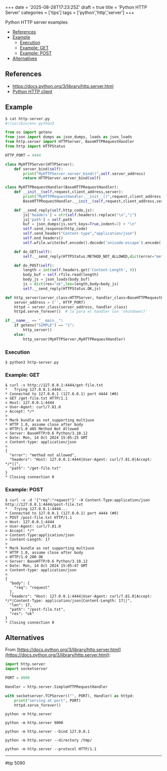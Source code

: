 +++
date = '2025-08-28T17:23:25Z'
draft = true
title = 'Python HTTP Server'
categories = ['tips']
tags = ['python','http','server']
+++

Python HTTP server examples

- [References](https://gist.github.com/sfmunoz/47b9e237776f491f71dcf8726b780ee6#references)
- [Example](https://gist.github.com/sfmunoz/47b9e237776f491f71dcf8726b780ee6#example)
  - [Execution](https://gist.github.com/sfmunoz/47b9e237776f491f71dcf8726b780ee6#execution)
  - [Example: GET](https://gist.github.com/sfmunoz/47b9e237776f491f71dcf8726b780ee6#example-get)
  - [Example: POST](https://gist.github.com/sfmunoz/47b9e237776f491f71dcf8726b780ee6#example-post)
- [Alternatives](https://gist.github.com/sfmunoz/47b9e237776f491f71dcf8726b780ee6#alternatives)

## References

- https://docs.python.org/3/library/http.server.html
- [Python HTTP client](https://gist.github.com/sfmunoz/fcb08d624b27128111e1961f5b143051)

## Example

```python
$ cat http-server.py
#!/usr/bin/env python3

from os import getenv
from json import dumps as json_dumps, loads as json_loads
from http.server import HTTPServer, BaseHTTPRequestHandler
from http import HTTPStatus

HTTP_PORT = 4444

class MyHTTPServer(HTTPServer):
    def server_bind(self):
        print("MyHTTPServer.server_bind()",self.server_address)
        return HTTPServer.server_bind(self)

class MyHTTPRequestHandler(BaseHTTPRequestHandler):
    def __init__(self,request,client_address,server):
        print("MyHTTPRequestHandler.__init__()",request,client_address,server)
        BaseHTTPRequestHandler.__init__(self,request,client_address,server)

    def __send_reply(self,http_code,js):
        js['headers'] = str(self.headers).replace("\n","|")
        js['path'] = self.path
        buf = json_dumps(js,sort_keys=True,indent=2) + "\n"
        self.send_response(http_code)
        self.send_header("Content-type","application/json")
        self.end_headers()
        self.wfile.write(buf.encode().decode('unicode-escape').encode('UTF-8'))

    def do_GET(self):
        self.__send_reply(HTTPStatus.METHOD_NOT_ALLOWED,dict(error="method not allowed"))

    def do_POST(self):
        length = int(self.headers.get('Content-Length', 0))
        body_buf = self.rfile.read(length)
        body_js = json_loads(body_buf)
        js = dict(res="ok",len=length,body=body_js)
        self.__send_reply(HTTPStatus.OK,js)

def http_server(server_class=HTTPServer, handler_class=BaseHTTPRequestHandler):
    server_address = ('', HTTP_PORT)
    httpd = server_class(server_address, handler_class)
    httpd.serve_forever()  # lo para el handler con 'shutdown()'

if __name__ == "__main__":
    if getenv("SIMPLE") == "1":
        http_server()
    else:
        http_server(MyHTTPServer,MyHTTPRequestHandler)
```

### Execution

```
$ python3 http-server.py
```
### Example: GET
```
$ curl -v http://127.0.0.1:4444/get-file.txt
*   Trying 127.0.0.1:4444...
* Connected to 127.0.0.1 (127.0.0.1) port 4444 (#0)
> GET /get-file.txt HTTP/1.1
> Host: 127.0.0.1:4444
> User-Agent: curl/7.81.0
> Accept: */*
>
* Mark bundle as not supporting multiuse
* HTTP 1.0, assume close after body
< HTTP/1.0 405 Method Not Allowed
< Server: BaseHTTP/0.6 Python/3.10.12
< Date: Mon, 14 Oct 2024 15:05:25 GMT
< Content-type: application/json
<
{
  "error": "method not allowed",
  "headers": "Host: 127.0.0.1:4444|User-Agent: curl/7.81.0|Accept: */*||",
  "path": "/get-file.txt"
}
* Closing connection 0
```
### Example: POST
```
$ curl -v -d '{"req":"request"}' -H Content-Type:application/json http://127.0.0.1:4444/post-file.txt
*   Trying 127.0.0.1:4444...
* Connected to 127.0.0.1 (127.0.0.1) port 4444 (#0)
> POST /post-file.txt HTTP/1.1
> Host: 127.0.0.1:4444
> User-Agent: curl/7.81.0
> Accept: */*
> Content-Type:application/json
> Content-Length: 17
>
* Mark bundle as not supporting multiuse
* HTTP 1.0, assume close after body
< HTTP/1.0 200 OK
< Server: BaseHTTP/0.6 Python/3.10.12
< Date: Mon, 14 Oct 2024 15:05:47 GMT
< Content-type: application/json
<
{
  "body": {
    "req": "request"
  },
  "headers": "Host: 127.0.0.1:4444|User-Agent: curl/7.81.0|Accept: */*|Content-Type: application/json|Content-Length: 17||",
  "len": 17,
  "path": "/post-file.txt",
  "res": "ok"
}
* Closing connection 0
```

## Alternatives

From [https://docs.python.org/3/library/http.server.html](https://docs.python.org/3/library/http.server.html):

```python
import http.server
import socketserver

PORT = 8000

Handler = http.server.SimpleHTTPRequestHandler

with socketserver.TCPServer(("", PORT), Handler) as httpd:
    print("serving at port", PORT)
    httpd.serve_forever()
```
```
python -m http.server
```
```
python -m http.server 9000
```
```
python -m http.server --bind 127.0.0.1
```
```
python -m http.server --directory /tmp/
```
```
python -m http.server --protocol HTTP/1.1
```

---

#tip 5090

